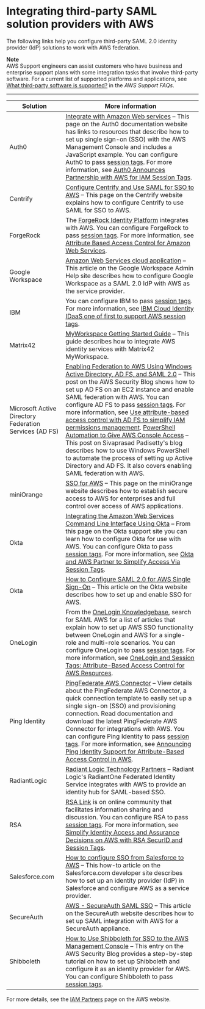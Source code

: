 # Integrating third\-party SAML solution providers with AWS<a name="id_roles_providers_saml_3rd-party"></a>

The following links help you configure third\-party SAML 2\.0 identity provider \(IdP\) solutions to work with AWS federation\.

**Note**  
AWS Support engineers can assist customers who have business and enterprise support plans with some integration tasks that involve third\-party software\. For a current list of supported platforms and applications, see [What third\-party software is supported?](https://aws.amazon.com/premiumsupport/faqs/#what3rdParty) in the *AWS Support FAQs*\.


****  

| Solution | More information | 
| --- | --- | 
| Auth0 |  [Integrate with Amazon Web services](https://auth0.com/docs/integrations/aws) – This page on the Auth0 documentation website has links to resources that describe how to set up single sign\-on \(SSO\) with the AWS Management Console and includes a JavaScript example\. You can configure Auth0 to pass [session tags](id_session-tags.md)\. For more information, see [Auth0 Announces Partnership with AWS for IAM Session Tags](https://auth0.com/blog/auth0-partners-with-aws-for-iam-session-tags/)\. | 
| Centrify | [Configure Centrify and Use SAML for SSO to AWS](https://docs.centrify.com/Content/Applications/AppsWeb/AmazonSAML.htm) – This page on the Centrify website explains how to configure Centrify to use SAML for SSO to AWS\. | 
| ForgeRock | The [ForgeRock Identity Platform](https://backstage.forgerock.com/docs/am/6.5/saml2-guide/#saml2-create-hosted-idp) integrates with AWS\. You can configure ForgeRock to pass [session tags](id_session-tags.md)\. For more information, see [Attribute Based Access Control for Amazon Web Services](https://www.forgerock.com/blog/attribute-based-access-control-amazon-web-services)\. | 
| Google Workspace | [Amazon Web Services cloud application](https://support.google.com/a/answer/6194963) – This article on the Google Workspace Admin Help site describes how to configure Google Workspace as a SAML 2\.0 IdP with AWS as the service provider\. | 
| IBM | You can configure IBM to pass [session tags](id_session-tags.md)\. For more information, see [IBM Cloud Identity IDaaS one of first to support AWS session tags](https://community.ibm.com/community/user/security/blogs/adam-case/2019/11/25/ibm-cloud-identity-idaas-one-of-first-to-support-aws-session-tags)\. | 
| Matrix42 | [MyWorkspace Getting Started Guide](https://myworkspace.matrix42.com/documents/MyWorkspace-Getting-Started-with-AWS.pdf) – This guide describes how to integrate AWS identity services with Matrix42 MyWorkspace\. | 
| Microsoft Active Directory Federation Services \(AD FS\) |  [Enabling Federation to AWS Using Windows Active Directory, AD FS, and SAML 2\.0](http://aws.amazon.com/blogs/security/enabling-federation-to-aws-using-windows-active-directory-adfs-and-saml-2-0) – This post on the AWS Security Blog shows how to set up AD FS on an EC2 instance and enable SAML federation with AWS\. You can configure AD FS to pass [session tags](id_session-tags.md)\. For more information, see [Use attribute\-based access control with AD FS to simplify IAM permissions management](https://aws.amazon.com/blogs/security/attribute-based-access-control-ad-fs-simplify-iam-permissions-management/)\. [PowerShell Automation to Give AWS Console Access](http://www.padisetty.com/2014/02/powershell-automation-to-give-aws.html) – This post on Sivaprasad Padisetty's blog describes how to use Windows PowerShell to automate the process of setting up Active Directory and AD FS\. It also covers enabling SAML federation with AWS\.   | 
| miniOrange | [SSO for AWS](http://miniorange.com/amazon-web-services-%28aws%29-single-sign-on-%28sso%29) – This page on the miniOrange website describes how to establish secure access to AWS for enterprises and full control over access of AWS applications\.  | 
| Okta |  [ Integrating the Amazon Web Services Command Line Interface Using Okta](https://support.okta.com/help/Documentation/Knowledge_Article/Integrating-the-Amazon-Web-Services-Command-Line-Interface-Using-Okta) – From this page on the Okta support site you can learn how to configure Okta for use with AWS\. You can configure Okta to pass [session tags](id_session-tags.md)\. For more information, see [Okta and AWS Partner to Simplify Access Via Session Tags](https://www.okta.com/blog/2019/11/okta-and-aws-partner-to-simplify-access-via-session-tags/)\. | 
| Okta | [How to Configure SAML 2\.0 for AWS Single Sign\-On](https://saml-doc.okta.com/SAML_Docs/How-to-Configure-SAML-2.0-for-AWS-Single-Sign-on.html) – This article on the Okta website describes how to set up and enable SSO for AWS\. | 
| OneLogin | From the [OneLogin Knowledgebase](https://onelogin.service-now.com/support), search for SAML AWS for a list of articles that explain how to set up AWS SSO functionality between OneLogin and AWS for a single\-role and multi\-role scenarios\. You can configure OneLogin to pass [session tags](id_session-tags.md)\. For more information, see [OneLogin and Session Tags: Attribute\-Based Access Control for AWS Resources](https://www.onelogin.com/blog/aws-session-tags-integration)\. | 
| Ping Identity |  [PingFederate AWS Connector](https://support.pingidentity.com/s/marketplace-integration-details?recordId=a7i1W0000004HBwQAM) – View details about the PingFederate AWS Connector, a quick connection template to easily set up a single sign\-on \(SSO\) and provisioning connection\. Read documentation and download the latest PingFederate AWS Connector for integrations with AWS\. You can configure Ping Identity to pass [session tags](id_session-tags.md)\. For more information, see [Announcing Ping Identity Support for Attribute\-Based Access Control in AWS](https://support.pingidentity.com/s/document-item?bundleId=integrations&topicId=pon1571779451105.html)\.  | 
| RadiantLogic | [Radiant Logic Technology Partners](http://www.radiantlogic.com/about/partners/technology-partners/) – Radiant Logic's RadiantOne Federated Identity Service integrates with AWS to provide an identity hub for SAML\-based SSO\.  | 
| RSA | [RSA Link](https://community.rsa.com/docs/DOC-101331) is on online community that facilitates information sharing and discussion\. You can configure RSA to pass [session tags](id_session-tags.md)\. For more information, see [Simplify Identity Access and Assurance Decisions on AWS with RSA SecurID and Session Tags](https://community.rsa.com/community/products/securid/blog/2019/11/25/simplify-identity-access-and-assurance-decisions-with-rsa-securid-and-session-tags-from-aws)\. | 
| Salesforce\.com |  [How to configure SSO from Salesforce to AWS](https://developer.salesforce.com/page/Configuring-SAML-SSO-to-AWS) – This how\-to article on the Salesforce\.com developer site describes how to set up an identity provider \(IdP\) in Salesforce and configure AWS as a service provider\.  | 
| SecureAuth |  [AWS \- SecureAuth SAML SSO](https://docs.secureauth.com/display/docs/Amazon+Web+Services+%28AWS%29+%28IdP-initiated%29+Integration+Guide) – This article on the SecureAuth website describes how to set up SAML integration with AWS for a SecureAuth appliance\.  | 
| Shibboleth |  [How to Use Shibboleth for SSO to the AWS Management Console](http://aws.amazon.com/blogs/security/how-to-use-shibboleth-for-single-sign-on-to-the-aws-management-console) – This entry on the AWS Security Blog provides a step\-by\-step tutorial on how to set up Shibboleth and configure it as an identity provider for AWS\. You can configure Shibboleth to pass [session tags](id_session-tags.md)\. | 

For more details, see the [IAM Partners](https://aws.amazon.com/iam/partners/) page on the AWS website\. 